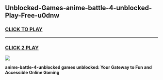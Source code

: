 
## Unblocked-Games-anime-battle-4-unblocked-Play-Free-u0dnw
<h3>
<a href="https://premium76.site?title=anime-battle-4-unblocked&ref=19M">CLICK TO PLAY</a></h3>
<hr>

<h3>
<a href="https://premium76.site?title=anime-battle-4-unblocked&ref=19M">CLICK 2 PLAY</a>
  
</h3>

<a href="https://premium76.site?title=anime-battle-4-unblocked&ref=19M"><img src="https://clearcache.store/games.png"></a>


**anime-battle-4-unblocked games unblocked: Your Gateway to Fun and Accessible Online Gaming**

